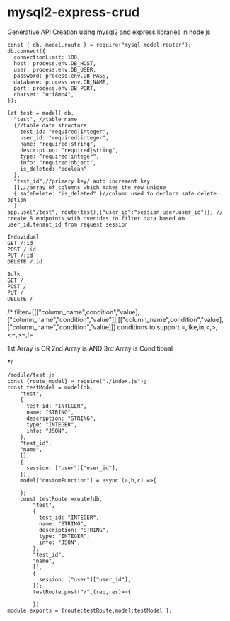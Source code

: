 # mysql2-express-crud

Generative API Creation using mysql2 and express libraries in node js

```
const { db, model,route } = require("mysql-model-router");
db.connect({
  connectionLimit: 100,
  host: process.env.DB_HOST,
  user: process.env.DB_USER,
  password: process.env.DB_PASS,
  database: process.env.DB_NAME,
  port: process.env.DB_PORT,
  charset: "utf8mb4",
});

let test = model( db,
  "test", //table name
  {//table data structure
    test_id: "required|integer",
    user_id: "required|integer",
    name: "required|string",
    description: "required|string",
    type: "required|integer",
    info: "required|object",
    is_deleted: "boolean"
  },
  "test_id",//primary key/ auto increment key
  [],//array of columns which makes the row unique
  { safeDelete: "is_deleted" }//column used to declare safe delete option
  )
app.use("/test", route(test),{"user_id":"session.user.user_id"}); // create 8 endpoints with overides to filter data based on user_id,tenant_id from request session

Induvidual
GET /:id
POST /:id
PUT /:id
DELETE /:id

Bulk
GET /
POST /
PUT /
DELETE /
```

/\*
filter=[[["column_name",condition","value],["column_name","condition","value"]],[["column_name",condition","value],["column_name","condition","value]]]
conditions to support
=,like,in,<,>,<=,>=,!=

1st Array is OR
2nd Array is AND
3rd Array is Conditional

\*/

```
/module/test.js
const {route,model} = require("./index.js");
const testModel = model(db,
    "test",
    {
      test_id: "INTEGER",
      name: "STRING",
      description: "STRING",
      type: "INTEGER",
      info: "JSON",
    },
    "test_id",
    "name",
    [],
    {
      session: ["user"]["user_id"],
    });
    model["customFunction"] = async (a,b,c) =>{

    };
    const testRoute =route(db,
        "test",
        {
          test_id: "INTEGER",
          name: "STRING",
          description: "STRING",
          type: "INTEGER",
          info: "JSON",
        },
        "test_id",
        "name",
        [],
        {
          session: ["user"]["user_id"],
        });
        testRoute.post("/",(req,res)=>{

        })
module.exports = {route:testRoute,model:testModel };
```
